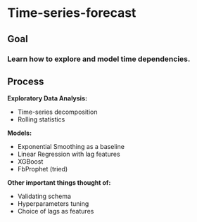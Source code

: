# Time-series-forecast

## Goal
### Learn how to explore and model time dependencies.

## Process
**Exploratory Data Analysis:**
* Time-series decomposition
* Rolling statistics

**Models:**
* Exponential Smoothing as a baseline
* Linear Regression with lag features
* XGBoost
* FbProphet (tried)

**Other important things thought of:**
* Validating schema
* Hyperparameters tuning
* Choice of lags as features